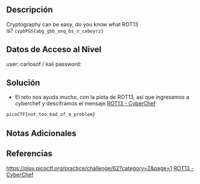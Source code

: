 
## Descripción 
Cryptography can be easy, do you know what ROT13 is? `cvpbPGS{abg_gbb_onq_bs_n_ceboyrz}`

## Datos de Acceso al Nivel
user: carlosof / kali
password:

## Solución
- El reto nos ayuda mucho, con la pista de ROT13, así que ingresamos a cyberchef y desciframos el mensaje.[ROT13 - CyberChef](https://cyberchef.org/#recipe=ROT13(true,true,false,13))
```bash
picoCTF{not_too_bad_of_a_problem}
```

## Notas Adicionales

## Referencias 
https://play.picoctf.org/practice/challenge/62?category=2&page=1
[ROT13 - CyberChef](https://cyberchef.org/#recipe=ROT13(true,true,false,13))
